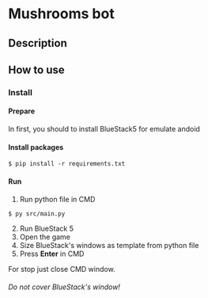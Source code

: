 # Mushrooms bot

## Description

## How to use

### Install

#### Prepare

In first, you should to install BlueStack5 for emulate andoid

#### Install packages

```shell
$ pip install -r requirements.txt
```

#### Run

1. Run python file in CMD

```shell
$ py src/main.py
```

2. Run BlueStack 5
3. Open the game
4. Size BlueStack's windows as template from python file
5. Press **Enter** in CMD

For stop just close CMD window.

###### Do not cover BlueStack's window!